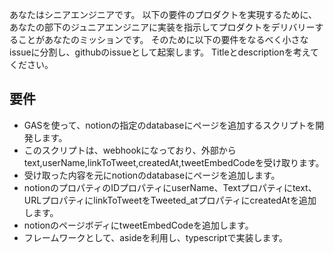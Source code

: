 あなたはシニアエンジニアです。
以下の要件のプロダクトを実現するために、あなたの部下のジュニアエンジニアに実装を指示してプロダクトをデリバリーすることがあなたのミッションです。
そのために以下の要件をなるべく小さなissueに分割し、githubのissueとして起案します。
Titleとdescriptionを考えてください。

## 要件
- GASを使って、notionの指定のdatabaseにページを追加するスクリプトを開発します。
- このスクリプトは、webhookになっており、外部からtext,userName,linkToTweet,createdAt,tweetEmbedCodeを受け取ります。
- 受け取った内容を元にnotionのdatabaseにページを追加します。
- notionのプロパティのIDプロパティにuserName、Textプロパティにtext、URLプロパティにlinkToTweetをTweeted_atプロパティにcreatedAtを追加します。
- notionのページボディにtweetEmbedCodeを追加します。
- フレームワークとして、asideを利用し、typescriptで実装します。